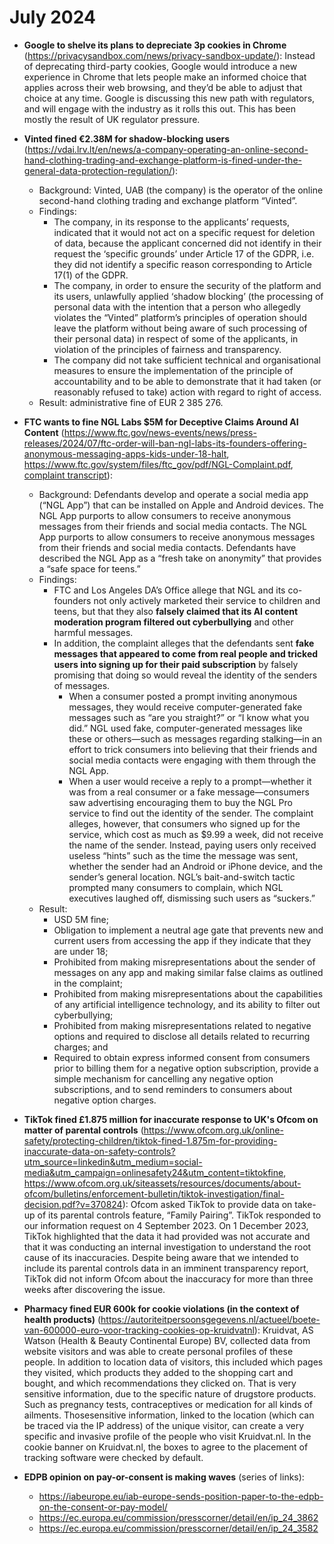 # July 2024

- **Google to shelve its plans to depreciate 3p cookies in Chrome** (https://privacysandbox.com/news/privacy-sandbox-update/): Instead of deprecating third-party cookies, Google would introduce a new experience in Chrome that lets people make an informed choice that applies across their web browsing, and they’d be able to adjust that choice at any time. Google is discussing this new path with regulators, and will engage with the industry as it rolls this out. This has been mostly the result of UK regulator pressure. 
 
- **Vinted fined €2.38M for shadow-blocking users**  (https://vdai.lrv.lt/en/news/a-company-operating-an-online-second-hand-clothing-trading-and-exchange-platform-is-fined-under-the-general-data-protection-regulation/):
  - Background: Vinted, UAB (the company) is the operator of the online second-hand clothing trading and exchange platform “Vinted”.
  - Findings:
    - The company, in its response to the applicants’ requests, indicated that it would not act on a specific request for deletion of data, because the applicant concerned did not identify in their request the ‘specific grounds’ under Article 17 of the GDPR, i.e. they did not identify a specific reason corresponding to Article 17(1) of the GDPR.
    - The company, in order to ensure the security of the platform and its users, unlawfully applied ‘shadow blocking’ (the processing of personal data with the intention that a person who allegedly violates the “Vinted” platform’s principles of operation should leave the platform without being aware of such processing of their personal data) in respect of some of the applicants, in violation of the principles of fairness and transparency.
    - The company did not take sufficient technical and organisational measures to ensure the implementation of the principle of accountability and to be able to demonstrate that it had taken (or reasonably refused to take) action with regard to right of access.
  - Result: administrative fine of EUR 2 385 276.
  
- **FTC wants to fine NGL Labs $5M for Deceptive Claims Around AI Content** (https://www.ftc.gov/news-events/news/press-releases/2024/07/ftc-order-will-ban-ngl-labs-its-founders-offering-anonymous-messaging-apps-kids-under-18-halt, https://www.ftc.gov/system/files/ftc_gov/pdf/NGL-Complaint.pdf, [complaint transcript](ngl_complaint_transcribed.md)):
  - Background: Defendants develop and operate a social media app (“NGL App”) that
    can be installed on Apple and Android devices. The NGL App purports to allow
    consumers to receive anonymous messages from their friends and social media
    contacts. The NGL App purports to allow consumers to receive anonymous
    messages from their friends and social media contacts. Defendants have described
    the NGL App as a “fresh take on anonymity” that provides a “safe space for
    teens.”
  - Findings:
    - FTC and Los Angeles DA’s Office allege that NGL and its co-founders not only actively marketed their service to children and teens, but that they also **falsely claimed that its AI content moderation program filtered out cyberbullying** and other harmful messages.
    - In addition, the complaint alleges that the defendants sent **fake messages that appeared to come from real people and tricked users into signing up for their paid subscription** by falsely promising that doing so would reveal the identity of the senders of messages.
      - When a consumer posted a prompt inviting anonymous messages, they would receive computer-generated fake messages such as “are you straight?” or “I know what you did.” NGL used fake, computer-generated messages like these or others—such as messages regarding stalking—in an effort to trick consumers into believing that their friends and social media contacts were engaging with them through the NGL App.
      - When a user would receive a reply to a prompt—whether it was from a real consumer or a fake message—consumers saw advertising encouraging them to buy the NGL Pro service to find out the identity of the sender. The complaint alleges, however, that consumers who signed up for the service, which cost as much as $9.99 a week, did not receive the name of the sender. Instead, paying users only received useless “hints” such as the time the message was sent, whether the sender had an Android or iPhone device, and the sender’s general location. NGL’s bait-and-switch tactic prompted many consumers to complain, which NGL executives laughed off, dismissing such users as “suckers.”
  - Result:
    - USD 5M fine;
    - Obligation to implement a neutral age gate that prevents new and current users from accessing the app if they indicate that they are under 18;
    - Prohibited from making misrepresentations about the sender of messages on any app and making similar false claims as outlined in the complaint;
    - Prohibited from making misrepresentations about the capabilities of any artificial intelligence technology, and its ability to filter out cyberbullying;
    - Prohibited from making misrepresentations related to negative options and required to disclose all details related to recurring charges; and
    - Required to obtain express informed consent from consumers prior to billing them for a negative option subscription, provide a simple mechanism for cancelling any negative option subscriptions, and to send reminders to consumers about negative option charges.

- **TikTok fined £1.875 million for inaccurate response to UK's Ofcom on matter of parental controls** (https://www.ofcom.org.uk/online-safety/protecting-children/tiktok-fined-1.875m-for-providing-inaccurate-data-on-safety-controls?utm_source=linkedin&utm_medium=social-media&utm_campaign=onlinesafety24&utm_content=tiktokfine, https://www.ofcom.org.uk/siteassets/resources/documents/about-ofcom/bulletins/enforcement-bulletin/tiktok-investigation/final-decision.pdf?v=370824): Ofcom asked TikTok to provide data on take-up of its parental controls feature, “Family Pairing”. TikTok responded to our information request on 4 September 2023. On 1 December 2023, TikTok highlighted that the data it had provided was not accurate and that it was conducting an internal investigation to understand the root cause of its inaccuracies. Despite being aware that we intended to include its parental controls data in an imminent transparency report, TikTok did not inform Ofcom about the inaccuracy for more than three weeks after discovering the issue. 

- **Pharmacy fined EUR 600k for cookie violations (in the context of health products)** (https://autoriteitpersoonsgegevens.nl/actueel/boete-van-600000-euro-voor-tracking-cookies-op-kruidvatnl): Kruidvat, AS Watson (Health & Beauty Continental Europe) BV, collected data from website visitors and was able to create personal profiles of these people. In addition to location data of visitors, this included which pages they visited, which products they added to the shopping cart and bought, and which recommendations they clicked on. That is very sensitive information, due to the specific nature of drugstore products. Such as pregnancy tests, contraceptives or medication for all kinds of ailments. Thosesensitive information, linked to the location (which can be traced via the IP address) of the unique visitor, can create a very specific and invasive profile of the people who visit Kruidvat.nl. In the cookie banner on Kruidvat.nl, the boxes to agree to the placement of tracking software were checked by default.
  
- **EDPB opinion on pay-or-consent is making waves** (series of links):
  - https://iabeurope.eu/iab-europe-sends-position-paper-to-the-edpb-on-the-consent-or-pay-model/
  - https://ec.europa.eu/commission/presscorner/detail/en/ip_24_3862
  - https://ec.europa.eu/commission/presscorner/detail/en/ip_24_3582


